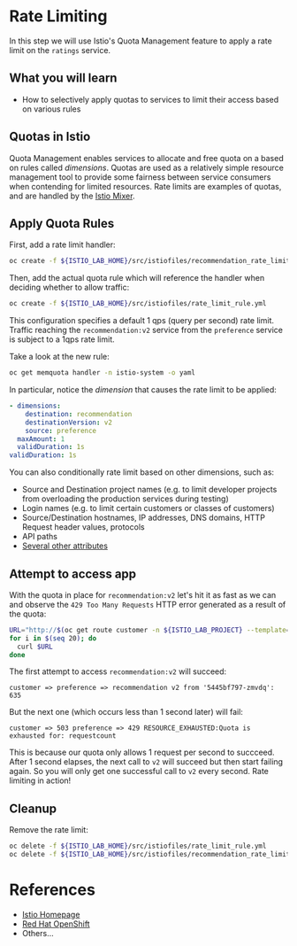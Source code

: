 # Rate Limiting

In this step we will use Istio's Quota Management feature to apply
a rate limit on the `ratings` service.

## What you will learn

* How to selectively apply quotas to services to limit their access based on various rules

## Quotas in Istio
Quota Management enables services to allocate and free quota on a
based on rules called _dimensions_. Quotas are used as a relatively
simple resource management tool to provide some fairness between
service consumers when contending for limited resources.
Rate limits are examples of quotas, and are handled by the
[Istio Mixer](https://istio.io/docs/concepts/policy-and-control/mixer.html).

## Apply Quota Rules

First, add a rate limit handler:

```bash
oc create -f ${ISTIO_LAB_HOME}/src/istiofiles/recommendation_rate_limit_handler.yml
```

Then, add the actual quota rule which will reference the handler when deciding whether to allow traffic:

```bash
oc create -f ${ISTIO_LAB_HOME}/src/istiofiles/rate_limit_rule.yml
```

This configuration specifies a default 1 qps (query per second) rate limit. Traffic reaching
the `recommendation:v2` service from the `preference` service is subject to a 1qps rate limit.

Take a look at the new rule:

```bash
oc get memquota handler -n istio-system -o yaml
```

In particular, notice the _dimension_ that causes the rate limit to be applied:

```yaml
- dimensions:
    destination: recommendation
    destinationVersion: v2
    source: preference
  maxAmount: 1
  validDuration: 1s
validDuration: 1s
```

You can also conditionally rate limit based on other dimensions, such as:

* Source and Destination project names (e.g. to limit developer projects from overloading the production services during testing)
* Login names (e.g. to limit certain customers or classes of customers)
* Source/Destination hostnames, IP addresses, DNS domains, HTTP Request header values, protocols
* API paths
* [Several other attributes](https://istio.io/docs/reference/config/mixer/attribute-vocabulary.html)

## Attempt to access app

With the quota in place for `recommendation:v2` let's hit it as fast as we can and observe the `429 Too Many Requests` HTTP
error generated as a result of the quota:

```bash
URL="http://$(oc get route customer -n ${ISTIO_LAB_PROJECT} --template='{{ .spec.host }}')"
for i in $(seq 20); do
  curl $URL
done
```

The first attempt to access `recommendation:v2` will succeed:

`customer => preference => recommendation v2 from '5445bf797-zmvdq': 635`

But the next one (which occurs less than 1 second later) will fail:

`customer => 503 preference => 429 RESOURCE_EXHAUSTED:Quota is exhausted for: requestcount`

This is because our quota only allows 1 request per second to succceed. After 1 second elapses,
the next call to `v2` will succeed but then start failing again. So you will only get one successful
call to `v2` every second. Rate limiting in action!

## Cleanup

Remove the rate limit:

```bash
oc delete -f ${ISTIO_LAB_HOME}/src/istiofiles/rate_limit_rule.yml
oc delete -f ${ISTIO_LAB_HOME}/src/istiofiles/recommendation_rate_limit_handler.yml
```

# References

* [Istio Homepage](https://istio.io)
* [Red Hat OpenShift](https://openshift.com)
* Others...
